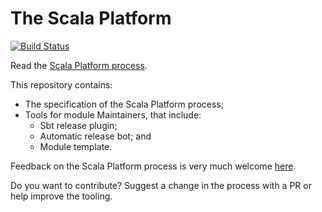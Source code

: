# The Scala Platform
[![Build Status](http://stats.lassie.io:8001/api/badges/scalacenter/platform-staging/status.svg)](http://stats.lassie.io:8001/scalacenter/platform-staging)

Read the [Scala Platform process](https://scalacenter.github.io/platform-staging/).

This repository contains:

* The specification of the Scala Platform process;
* Tools for module Maintainers, that include:
    * Sbt release plugin;
    * Automatic release bot; and
    * Module template.

Feedback on the Scala Platform process is very much welcome [here](https://internals.scala-lang.org/c/scala-platform).

Do you want to contribute? Suggest a change in the process with a PR or help improve the tooling.
